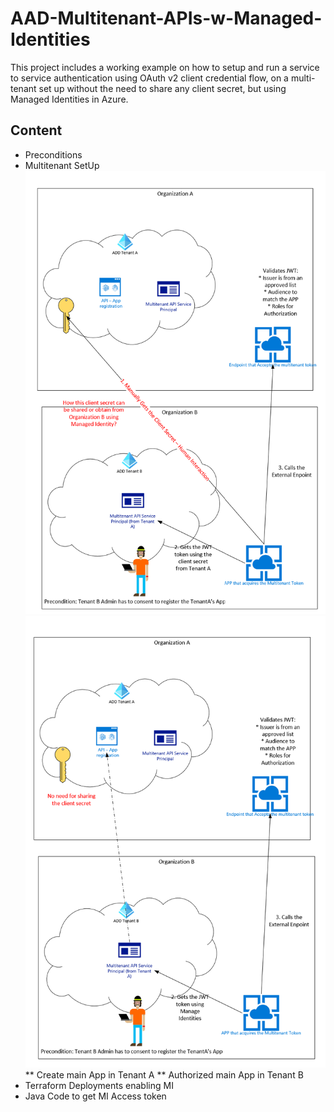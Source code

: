 # AAD-Multitenant-APIs-w-Managed-Identities
This project includes a working example on how to setup and run a service to service authentication using OAuth v2 client credential flow, on a multi-tenant set up without the need to share any client secret, but using Managed Identities in Azure.

## Content
* Preconditions
* Multitenant SetUp
![Client Secret model](images/image1.png)
![Maganed identity model](images/image2.png)
** Create main App in Tenant A
** Authorized main App in Tenant B
* Terraform Deployments enabling MI
* Java Code to get MI Access token
